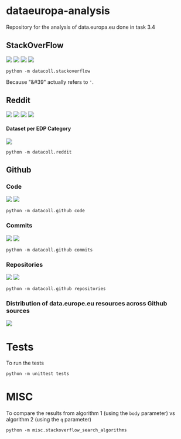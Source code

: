 # dataeuropa-analysis
Repository for the analysis of data.europa.eu done in task 3.4


## StackOverFlow
![](stackoverflow_tags.svg)
![](stackoverflow_datasets_cats.svg)
![](stackoverflow_cat.svg)
![](stackoverflow_keywords.svg)


```
python -m datacoll.stackoverflow
```

Because "&#39" actually refers to `'`. 

## Reddit
![](reddit_cat.svg)
![](reddit_cat_per_sub.svg)
![](reddit_class.svg) 
![](reddit_keywords.svg)
#### Dataset per EDP Category
![](reddit_datasets_cats.svg) 
```
python -m datacoll.reddit
```
## Github
### Code
![](github_code.svg)
![](github_code_class.svg)

```
python -m datacoll.github code
```

### Commits
![](github_commits.svg)
![](github_commits_class.svg)

```
python -m datacoll.github commits
```


### Repositories
![](github_repositories.svg)
![](github_repositories_class.svg)

```
python -m datacoll.github repositories
```
### Distribution of data.europe.eu resources across Github sources
![](data_europe_distribution.svg)



# Tests
To run the tests
```
python -m unittest tests
```

# MISC
To compare the results from algorithm 1 (using the `body` parameter) vs algorithm 2 (using the `q` parameter)

```
python -m misc.stackoverflow_search_algorithms
```